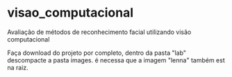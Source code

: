 # visao_computacional
Avaliação de métodos de reconhecimento facial utilizando visão computacional

Faça download do projeto por completo, dentro da pasta "lab" descompacte a pasta images.
é necessa  que a  imagem "lenna" também est na raiz.

